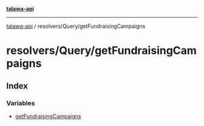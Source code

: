 [**talawa-api**](../../../README.md)

***

[talawa-api](../../../modules.md) / resolvers/Query/getFundraisingCampaigns

# resolvers/Query/getFundraisingCampaigns

## Index

### Variables

- [getFundraisingCampaigns](variables/getFundraisingCampaigns.md)
